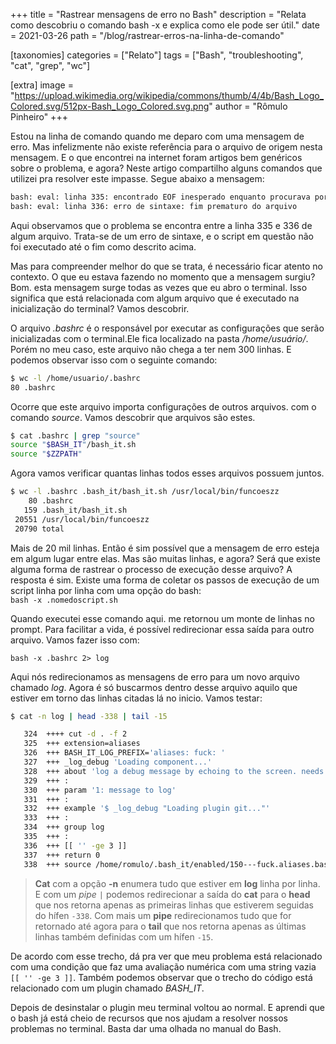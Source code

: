 +++
title = "Rastrear mensagens de erro no Bash"
description = "Relata como descobriu o comando bash -x e explica como ele pode ser útil."
date = 2021-03-26
path = "/blog/rastrear-erros-na-linha-de-comando"

[taxonomies]
categories = ["Relato"]
tags = ["Bash", "troubleshooting", "cat", "grep", "wc"]

[extra]
image = "https://upload.wikimedia.org/wikipedia/commons/thumb/4/4b/Bash_Logo_Colored.svg/512px-Bash_Logo_Colored.svg.png"
author = "Rômulo Pinheiro"
+++

Estou na linha de comando quando me deparo com uma mensagem de erro. Mas infelizmente não existe referência para o arquivo de origem nesta mensagem. E o que encontrei na internet foram artigos bem genéricos sobre o problema, e agora? Neste artigo compartilho alguns comandos que utilizei pra resolver este impasse. Segue abaixo a mensagem:

```bash
bash: eval: linha 335: encontrado EOF inesperado enquanto procurava por `'' correspondente
bash: eval: linha 336: erro de sintaxe: fim prematuro do arquivo
```

Aqui observamos que o problema se encontra entre a linha 335 e 336 de algum arquivo. Trata-se de um erro de sintaxe, e o script em questão não foi executado até o fim como descrito acima.

Mas para compreender melhor do que se trata, é necessário ficar atento no contexto. O que eu estava fazendo no momento que a mensagem surgiu? Bom. esta mensagem surge todas as vezes que eu abro o terminal. Isso significa que está relacionada com algum arquivo que é executado na inicialização do terminal? Vamos descobrir.

O arquivo _.bashrc_ é o responsável por executar as configurações que serão inicializadas com o terminal.Ele fica localizado na pasta _/home/usuário/_. Porém no meu caso, este arquivo não chega a ter nem 300 linhas. E podemos observar isso com o seguinte comando:

```bash
$ wc -l /home/usuario/.bashrc
80 .bashrc
```

Ocorre que este arquivo importa configurações de outros arquivos. com o comando _source_. Vamos descobrir que arquivos são estes.

```bash
$ cat .bashrc | grep "source"
source "$BASH_IT"/bash_it.sh
source "$ZZPATH"
```

Agora vamos verificar quantas linhas todos esses arquivos possuem juntos.

```bash
$ wc -l .bashrc .bash_it/bash_it.sh /usr/local/bin/funcoeszz
    80 .bashrc
   159 .bash_it/bash_it.sh
 20551 /usr/local/bin/funcoeszz
 20790 total
```

Mais de 20 mil linhas. Então é sim possível que a mensagem de erro esteja em algum lugar entre elas. Mas são muitas linhas, e agora? Será que existe alguma forma de rastrear o processo de execução desse arquivo? A resposta é sim. Existe uma forma de coletar os passos de execução de um script linha por linha com uma opção do bash:  
`bash -x .nomedoscript.sh`

Quando executei esse comando aqui. me retornou um monte de linhas no prompt. Para facilitar a vida, é possível redirecionar essa saída para outro arquivo. Vamos fazer isso com:

`bash -x .bashrc 2> log`

Aqui nós redirecionamos as mensagens de erro para um novo arquivo chamado _log_. Agora é só buscarmos dentro desse arquivo aquilo que estiver em torno das linhas citadas lá no inicio. Vamos testar:

```bash
$ cat -n log | head -338 | tail -15 

   324	++++ cut -d . -f 2
   325	+++ extension=aliases
   326	+++ BASH_IT_LOG_PREFIX='aliases: fuck: '
   327	+++ _log_debug 'Loading component...'
   328	+++ about 'log a debug message by echoing to the screen. needs BASH_IT_LOG_LEVEL >= BASH_IT_LOG_LEVEL_ALL'
   329	+++ :
   330	+++ param '1: message to log'
   331	+++ :
   332	+++ example '$ _log_debug "Loading plugin git..."'
   333	+++ :
   334	+++ group log
   335	+++ :
   336	+++ [[ '' -ge 3 ]]
   337	+++ return 0
   338	+++ source /home/romulo/.bash_it/enabled/150---fuck.aliases.bash
```
> **Cat** com a opção **-n** enumera tudo que estiver em **log** linha por linha. E com um _pipe_ ``` | ``` podemos redirecionar a saída do **cat** para o **head** que nos retorna apenas as primeiras linhas que estiverem seguidas do hífen ```-338```. Com mais um **pipe** redirecionamos tudo que for retornado até agora para o **tail** que nos retorna apenas as últimas linhas também definidas com um hífen ```-15```.

De acordo com esse trecho, dá pra ver que meu problema está relacionado com uma condição que faz uma avaliação numérica com uma string vazia `[[ '' -ge 3 ]]`. Também podemos observar que o trecho do código está relacionado com um plugin chamado _BASH_IT_. 

Depois de desinstalar o plugin meu terminal voltou ao normal. E aprendi que o bash já está cheio de recursos que nos ajudam a resolver nossos problemas no terminal. Basta dar uma olhada no manual do Bash. 
